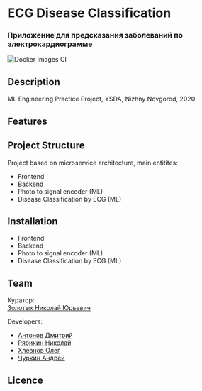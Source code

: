 # ECG Disease Classification
### Приложение для предсказания заболеваний по электрокардиограмме

![Docker Images CI](https://github.com/ecg-diagnostic/ecg/workflows/Docker%20Images%20CI/badge.svg?branch=master)
## Description
ML Engineering Practice Project, YSDA, Nizhny Novgorod, 2020
## Features
## Project Structure
Project based on microservice architecture, main entitites:
- Frontend
- Backend
- Photo to signal encoder (ML)
- Disease Classification by ECG (ML)

## Installation
- Frontend
- Backend
- Photo to signal encoder (ML)
- Disease Classification by ECG (ML)

## Team

Куратор:  
[Золотых Николай Юрьевич](https://github.com/NikolaiZolotykh)  
  
Developers:
- [Антонов Дмитрий](https://github.com/Lashby8)
- [Рябикин Николай](https://github.com/ryabsky)  
- [Хлевнов Олег](https://github.com/khlevnov)  
- [Чуркин Андрей](https://github.com/2-71-churkin)
  
## Licence

